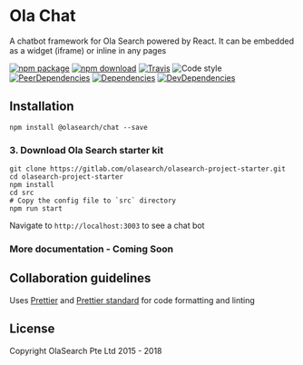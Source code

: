 # Ola Chat

A chatbot framework for Ola Search powered by React. It can be embedded as a widget (iframe) or inline in any pages

[![npm package](https://img.shields.io/npm/v/@olasearch/chat.svg)](https://www.npmjs.com/package/@olasearch/chat)
[![npm download](https://img.shields.io/npm/dm/@olasearch/chat.svg)](https://www.npmjs.org/package/@olasearch/chat)
[![Travis](https://img.shields.io/travis/rust-lang/rust.svg)](https://travis-ci.org/OlaSearch/chat.svg?branch=master)
![Code style](https://img.shields.io/badge/code_style-prettier-ff69b4.svg)
[![PeerDependencies](https://img.shields.io/david/peer/OlaSearch/chat.svg)](https://david-dm.org/OlaSearch/chat#info=peerDependencies&view=list)
[![Dependencies](https://img.shields.io/david/OlaSearch/chat.svg)](https://david-dm.org/OlaSearch/chat)
[![DevDependencies](https://img.shields.io/david/dev/OlaSearch/chat.svg)](https://david-dm.org/OlaSearch/chat#info=devDependencies&view=list)

## Installation

````
npm install @olasearch/chat --save
````

### 3. Download Ola Search starter kit

```
git clone https://gitlab.com/olasearch/olasearch-project-starter.git
cd olasearch-project-starter
npm install
cd src
# Copy the config file to `src` directory
npm run start
```

Navigate to `http://localhost:3003` to see a chat bot

### More documentation - Coming Soon

## Collaboration guidelines

Uses [Prettier](prettier.io) and [Prettier standard](https://github.com/sheerun/prettier-standard) for code formatting and linting

## License

Copyright OlaSearch Pte Ltd 2015 - 2018
